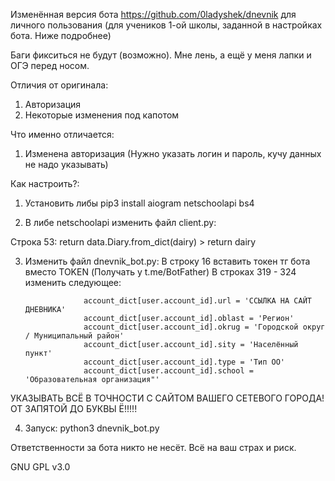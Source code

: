 Изменённая версия бота https://github.com/0ladyshek/dnevnik для личного пользования (для учеников 1-ой школы, заданной в настройках бота. Ниже подробнее)

Баги фикситься не будут (возможно). Мне лень, а ещё у меня лапки и ОГЭ перед носом.

Отличия от оригинала:
1) Авторизация
2) Некоторые изменения под капотом

Что именно отличается: 
1) Изменена авторизация (Нужно указать логин и пароль, кучу данных не надо указывать)

Как настроить?:
1. Установить либы
pip3 install aiogram netschoolapi bs4


2. В либе netschoolapi изменить файл client.py:

Строка 53: return data.Diary.from_dict(dairy) > return dairy 


3. Изменить файл dnevnik_bot.py:
В строку 16 вставить токен тг бота вместо TOKEN (Получать у t.me/BotFather) 
В строках 319 - 324 изменить следующее: 

                    account_dict[user.account_id].url = 'ССЫЛКА НА САЙТ ДНЕВНИКА'
                    account_dict[user.account_id].oblast = 'Регион'
                    account_dict[user.account_id].okrug = 'Городской округ / Муниципальный район'
                    account_dict[user.account_id].sity = 'Населённый пункт'
                    account_dict[user.account_id].type = 'Тип ОО'
                    account_dict[user.account_id].school = 'Образовательная организация"'
УКАЗЫВАТЬ ВСЁ В ТОЧНОСТИ С САЙТОМ ВАШЕГО СЕТЕВОГО ГОРОДА! ОТ ЗАПЯТОЙ ДО БУКВЫ Ё!!!!!

4. Запуск: python3 dnevnik_bot.py

Ответственности за бота никто не несёт. Всё на ваш страх и риск. 

GNU GPL v3.0

